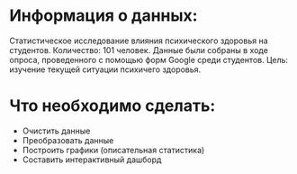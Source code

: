 # Информация о данных:
Статистическое исследование влияния психического здоровья на студентов. 
Количество: 101 человек.
Данные были собраны в ходе опроса, проведенного с помощью форм Google среди студентов.
Цель: изучение текущей ситуации психичего здоровья.

# Что необходимо сделать:
- Очистить данные
- Преобразовать данные
- Построить графики (описательная статистика)
- Составить интерактивный дашборд
